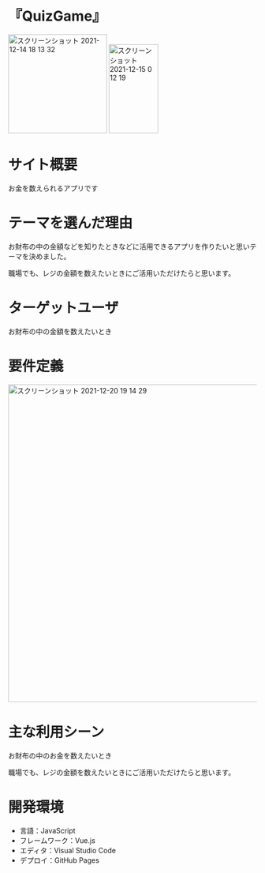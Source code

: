 # 『QuizGame』

<img width="200" alt="スクリーンショット 2021-12-14 18 13 32" src="https://user-images.githubusercontent.com/86521768/145968637-90713c26-7502-4669-808b-a77be1292663.png"> <img width="100" height="180" alt="スクリーンショット 2021-12-15 0 12 19" src="https://user-images.githubusercontent.com/86521768/146025285-03ed7f23-90b2-4f57-b8eb-fc9ba0f0c7d8.png">


#  サイト概要

お金を数えられるアプリです


#  テーマを選んだ理由

お財布の中の金額などを知りたときなどに活用できるアプリを作りたいと思いテーマを決めました。


職場でも、レジの金額を数えたいときにご活用いただけたらと思います。

#  ターゲットユーザ

お財布の中の金額を数えたいとき

#  要件定義

<img width="643" alt="スクリーンショット 2021-12-20 19 14 29" src="https://user-images.githubusercontent.com/86521768/146753077-cefaf38e-26c8-4aad-9cd6-96e2d7d5d011.png">


#  主な利用シーン

お財布の中のお金を数えたいとき


職場でも、レジの金額を数えたいときにご活用いただけたらと思います。



#  開発環境
- 言語：JavaScript
- フレームワーク：Vue.js
- エディタ：Visual Studio Code
- デプロイ：GitHub Pages
